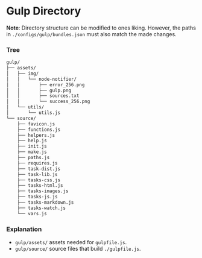 # Gulp Directory

**Note**: Directory structure can be modified to ones liking. However, the paths in `./configs/gulp/bundles.json` must also match the made changes.

### Tree

```bash
gulp/
├── assets/
│   ├── img/
│   │   └── node-notifier/
│   │       ├── error_256.png
│   │       ├── gulp.png
│   │       ├── sources.txt
│   │       └── success_256.png
│   └── utils/
│       └── utils.js
└── source/
    ├── favicon.js
    ├── functions.js
    ├── helpers.js
    ├── help.js
    ├── init.js
    ├── make.js
    ├── paths.js
    ├── requires.js
    ├── task-dist.js
    ├── task-lib.js
    ├── tasks-css.js
    ├── tasks-html.js
    ├── tasks-images.js
    ├── tasks-js.js
    ├── tasks-markdown.js
    ├── tasks-watch.js
    └── vars.js
```

### Explanation

- `gulp/assets/` assets needed for `gulpfile.js`.
- `gulp/source/` source files that build `./gulpfile.js`.
